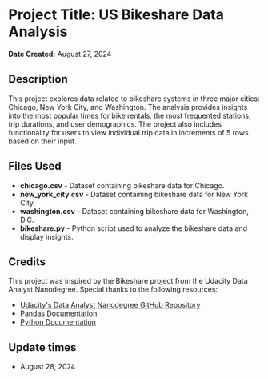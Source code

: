 # Project Title: US Bikeshare Data Analysis

**Date Created:** August 27, 2024

## Description
This project explores data related to bikeshare systems in three major cities: Chicago, New York City, and Washington. The analysis provides insights into the most popular times for bike rentals, the most frequented stations, trip durations, and user demographics. The project also includes functionality for users to view individual trip data in increments of 5 rows based on their input.

## Files Used
- **chicago.csv** - Dataset containing bikeshare data for Chicago.
- **new_york_city.csv** - Dataset containing bikeshare data for New York City.
- **washington.csv** - Dataset containing bikeshare data for Washington, D.C.
- **bikeshare.py** - Python script used to analyze the bikeshare data and display insights.

## Credits
This project was inspired by the Bikeshare project from the Udacity Data Analyst Nanodegree. Special thanks to the following resources:

- [Udacity's Data Analyst Nanodegree GitHub Repository](https://github.com/udacity/pdsnd_github)
- [Pandas Documentation](https://pandas.pydata.org/pandas-docs/stable/)
- [Python Documentation](https://docs.python.org/3/)

## Update times
- August 28, 2024